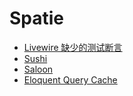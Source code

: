 # Spatie

- [Livewire 缺少的测试断言](missing-livewire-assertions.md)
- [Sushi](sushi.md)
- [Saloon](saloon.md)
- [Eloquent Query Cache](eloquent-query-cache.md)
